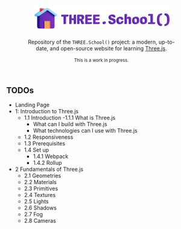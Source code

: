 <h1 style="border: none; margin-top: 8px;"><img src="./logo.png" style="margin: 0 auto; max-width: 72%; display: block;"/></h1>

<p style="text-align: center; width: 80%; margin: 0 auto 16px auto;">Repository of the <code>THREE.School()</code> project: a modern, up-to-date, and open-source website for learning <a href="https://threejs.org" blank="_target">Three.js</a>.</p>

<small style="text-align: center; margin: 0 auto; display: block;">This is a work in progress.</small>

<br>

## TODOs

- Landing Page
- 1: Introduction to Three.js
  - 1.1 Introduction
    -1.1.1 What is Three.js
    - What can I build with Three.js
    - What technologies can I use with Three.js
  - 1.2 Responsiveness
  - 1.3 Prerequisites
  - 1.4 Set up
    - 1.4.1 Webpack
    - 1.4.2 Rollup
- 2 Fundamentals of Three.js
  - 2.1 Geometries
  - 2.2 Materials
  - 2.3 Primitives
  - 2.4 Textures
  - 2.5 Lights
  - 2.6 Shadows
  - 2.7 Fog
  - 2.8 Cameras
